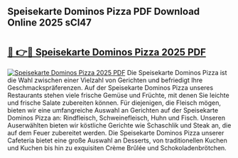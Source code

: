 ## Speisekarte Dominos Pizza PDF Download Online 2025 sCl47

# <h2><a href="http://gc5zwl.nevu.top/?p=Speisekarte+Dominos+Pizza">🔗 👉🔴 Speisekarte Dominos Pizza 2025 PDF</a></h2>

[![Speisekarte Dominos Pizza 2025 PDF](https://i.imgur.com/dBaPXMq.png)](http://gc5zwl.nevu.top/?p=Speisekarte+Dominos+Pizza)
Die Speisekarte Dominos Pizza ist die Wahl zwischen einer Vielzahl von Gerichten und befriedigt Ihre Geschmackspräferenzen. Auf der Speisekarte Dominos Pizza unseres Restaurants stehen viele frische Gemüse und Früchte, mit denen Sie leichte und frische Salate zubereiten können. Für diejenigen, die Fleisch mögen, bieten wir eine umfangreiche Auswahl an Gerichten auf der Speisekarte Dominos Pizza an: Rindfleisch, Schweinefleisch, Huhn und Fisch. Unseren Auserwählten bieten wir köstliche Gerichte wie Schaschlik und Steak an, die auf dem Feuer zubereitet werden. Die Speisekarte Dominos Pizza unserer Cafeteria bietet eine große Auswahl an Desserts, von traditionellen Kuchen und Kuchen bis hin zu exquisiten Crème Brûlée und Schokoladenbrötchen.
